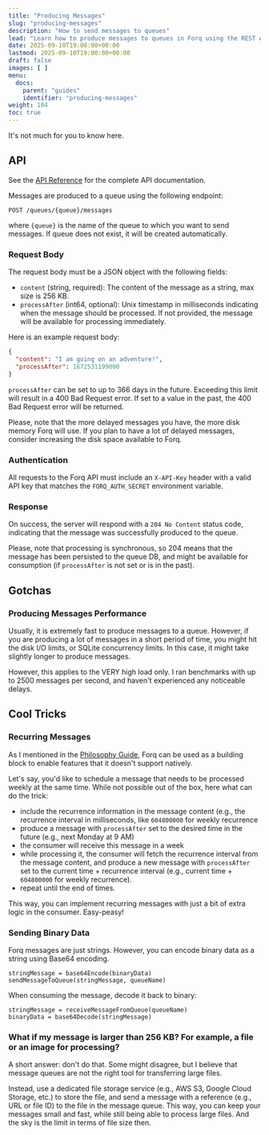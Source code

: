 ```yaml
---
title: "Producing Messages"
slug: "producing-messages"
description: "How to send messages to queues"
lead: "Learn how to produce messages to queues in Forq using the REST API."
date: 2025-09-10T19:00:00+00:00
lastmod: 2025-09-10T19:00:00+00:00
draft: false
images: [ ]
menu:
  docs:
    parent: "guides"
    identifier: "producing-messages"
weight: 104
toc: true
---
```


It's not much for you to know here.

## API

See the [API Reference](/documentation-portal/docs/reference/api/) for the complete API documentation.

Messages are produced to a queue using the following endpoint:

```http
POST /queues/{queue}/messages
```

where `{queue}` is the name of the queue to which you want to send messages. If queue does not exist, it will be created automatically.

### Request Body

The request body must be a JSON object with the following fields:

- `content` (string, required): The content of the message as a string, max size is 256 KB.
- `processAfter` (int64, optional): Unix timestamp in milliseconds indicating when the message should be processed. If not provided, the message will be available for processing immediately.

Here is an example request body:

```json
{
  "content": "I am going on an adventure!",
  "processAfter": 1672531199000
}
```

`processAfter` can be set to up to 366 days in the future. Exceeding this limit will result in a 400 Bad Request error. If set to a value in the past, the 400 Bad Request error will be returned.

Please, note that the more delayed messages you have, the more disk memory Forq will use. If you plan to have a lot of delayed messages, consider increasing the disk space available to Forq.

### Authentication

All requests to the Forq API must include an `X-API-Key` header with a valid API key that matches the `FORQ_AUTH_SECRET` environment variable.

### Response

On success, the server will respond with a `204 No Content` status code, indicating that the message was successfully produced to the queue.

Please, note that processing is synchronous, so 204 means that the message has been persisted to the queue DB, and might be available for consumption (if `processAfter` is not set or is in the past).

## Gotchas

### Producing Messages Performance

Usually, it is extremely fast to produce messages to a queue. However, if you are producing a lot of messages in a short period of time, you might hit the disk I/O limits, or SQLite concurrency limits. 
In this case, it might take slightly longer to produce messages.

However, this applies to the VERY high load only. I ran benchmarks with up to 2500 messages per second, and haven't experienced any noticeable delays.

## Cool Tricks

### Recurring Messages

As I mentioned in the [Philosophy Guide](/documentation-portal/docs/guides/philosophy/), Forq can be used as a building block to enable features that it doesn't support natively.

Let's say, you'd like to schedule a message that needs to be processed weekly at the same time. While not possible out of the box, here what can do the trick:

- include the recurrence information in the message content (e.g., the recurrence interval in milliseconds, like `604800000` for weekly recurrence
- produce a message with `processAfter` set to the desired time in the future (e.g., next Monday at 9 AM)
- the consumer will receive this message in a week
- while processing it, the consumer will fetch the recurrence interval from the message content, and produce a new message with `processAfter` set to the current time + recurrence interval (e.g., current time + `604800000` for weekly recurrence).
- repeat until the end of times.

This way, you can implement recurring messages with just a bit of extra logic in the consumer. Easy-peasy!

### Sending Binary Data

Forq messages are just strings. However, you can encode binary data as a string using Base64 encoding.

```pseudocode
stringMessage = base64Encode(binaryData)
sendMessageToQueue(stringMessage, queueName)
```

When consuming the message, decode it back to binary:

```pseudocode
stringMessage = receiveMessageFromQueue(queueName)
binaryData = base64Decode(stringMessage)
```

### What if my message is larger than 256 KB? For example, a file or an image for processing?

A short answer: don't do that. Some might disagree, but I believe that message queues are not the right tool for transferring large files.

Instead, use a dedicated file storage service (e.g., AWS S3, Google Cloud Storage, etc.) to store the file, and send a message with a reference (e.g., URL or file ID) to the file in the message queue.
This way, you can keep your messages small and fast, while still being able to process large files. And the sky is the limit in terms of file size then.
